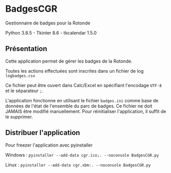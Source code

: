# BadgesCGR
Gestionnaire de badges pour la Rotonde


Python 3.8.5 - Tkinter 8.6 - tkcalendar  1.5.0

## Présentation

Cette application permet de gérer les badges de la Rotonde.

Toutes les actions effectuées sont inscrites dans un fichier de log `logbadges.csv`

Ce fichier peut être ouvert dans Calc/Excel en spécifiant l'encodage `UTF-8` et le séparateur `;`.

L'application fonctionne en utilisant le fichier `badges.ini` comme base de données de l'état de l'ensemble du parc de badges.  Ce fichier ne doit JAMAIS être modifié manuellement. 
Pour réinitialiser l'application, il suffit de le supprimer.  

## Distribuer l'application

Pour freezer l'application avec pyinstaller 

Windows : 
``pyinstaller --add-data cgr.ico;. --noconsole BadgesCGR.py`` 

Linux : 
``pyinstaller --add-data cgr.xbm:. --noconsole BadgesCGR.py`` 



 

